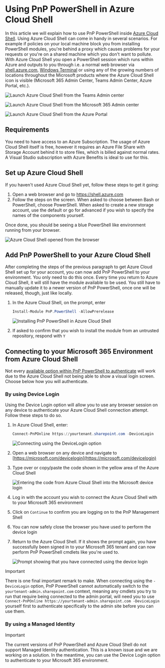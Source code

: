 # Using PnP PowerShell in Azure Cloud Shell

In this article we will explain how to use PnP PowerShell inside [Azure Cloud Shell](https://learn.microsoft.com/azure/cloud-shell/overview). Using Azure Cloud Shell can come in handy in several scenarios. For example if policies on your local machine block you from installing PowerShell modules, you're behind a proxy which causes problems for your requests or you're on a shared machine which you don't want to pollute. With Azure Cloud Shell you open a PowerShell session which runs within Azure and outputs to you through i.e. a normal web browser via [shell.azure.com](https://shell.azure.com), [Windows Terminal](https://github.com/microsoft/terminal#welcome-to-the-windows-terminal-console-and-command-line-repo) or using any of the growing numbers of locations throughout the Microsoft products where the Azure Cloud Shell icon is visible (Microsoft 365 Admin Center, Teams Admin Center, Azure Portal, etc.).

![Launch Azure Cloud Shell from the Teams Admin center](../images/azurecloudshell/launchcloudshellfromteamsadmin.png)

![Launch Azure Cloud Shell from the Microsoft 365 Admin center](../images/azurecloudshell/launchcloudshellfromm365admin.png)

![Launch Azure Cloud Shell from the Azure Portal](../images/azurecloudshell/launchcloudshellfromazureportal.png)

## Requirements

You need to have access to an Azure Subscription. The usage of Azure Cloud Shell itself is free, however it requires an Azure File Share with Storage Account behind it to store files, which is billed against normal rates. A Visual Studio subscription with Azure Benefits is ideal to use for this.

## Set up Azure Cloud Shell

If you haven't used Azure Cloud Shell yet, follow these steps to get it going:

1. Open a web browser and go to https://shell.azure.com
1. Follow the steps on the screen. When asked to choose between Bash or PowerShell, choose PowerShell. When asked to create a new storage account, use the default or go for advanced if you wish to specify the names of the components yourself.

Once done, you should be seeing a blue PowerShell like environment running from your browser.

![Azure Cloud Shell opened from the browser](./../images/azurecloudshell/launchingthroughbrowser.png)

## Add PnP PowerShell to your Azure Cloud Shell

After completing the steps of the previous paragraph to get Azure Cloud Shell set up for your account, you can now add PnP PowerShell to your environment. You only need to do this once. Every time you return to Azure Cloud Shell, it will still have the module available to be used. You still have to manually update it to a newer version of PnP PowerShell, once one will be released, though, just like locally.

1. In the Azure Cloud Shell, on the prompt, enter 

   ```powershell
   Install-Module PnP.PowerShell -AllowPrerelease
   ```

   ![Installing PnP PowerShell in Azure Cloud Shell](../images/azurecloudshell/installmodule.png)
   
1. If asked to confirm that you wish to install the module from an untrusted repository, respond with `Y`

## Connecting to your Microsoft 365 Environment from Azure Cloud Shell

Not every [available option within PnP PowerShell to authenticate](connecting.md) will work due to the Azure Cloud Shell not being able to show a visual login screen. Choose below how you will authenticate.

### By using Device Login

Using the Device Login option will allow you to use any browser session on any device to authenticate your Azure Cloud Shell connection attempt. Follow these steps to do so.

1. In Azure Cloud Shell, enter:

   ```powershell
   Connect-PnPOnline https://yourtenant.sharepoint.com -DeviceLogin
   ```

   ![Connecting using the DeviceLogin option](../images/azurecloudshell/devicelogin.png)
2. Open a web browser on any device and navigate to [https://microsoft.com/devicelogin](https://microsoft.com/devicelogin)
3. Type over or copy/paste the code shown in the yellow area of the Azure Cloud Shell

   ![Entering the code from Azure Cloud Shell into the Microsoft device login](../images/azurecloudshell/deviceloginentercode.png)

4. Log in with the account you wish to connect the Azure Cloud Shell with to your Microsoft 365 environment
5. Click on `Continue` to confirm you are logging on to the PnP Management Shell
6. You can now safely close the browser you have used to perform the device login
7. Return to the Azure Cloud Shell. If it shows the prompt again, you have successfully been signed in to your Microsoft 365 tenant and can now perform PnP PowerShell cmdlets like you're used to. 

   ![Prompt showing that you have connected using the device login](../images/azurecloudshell/deviceloginconnected.png)

> [!Important]
> There is one final important remark to make. When connecting using the `-DeviceLogin` option, PnP PowerShell cannot automatically switch to the `yourtenant-admin.sharepoint.com` context, meaning any cmdlets you try to run that require being connected to the admin portal, will need you to use `Connect-PnPOnline https://yourtenant-admin.sharepoint.com -DeviceLogin` yourself first to authenticate specifically to the admin site before you can use them.

### By using a Managed Identity

> [!Important]
> The current versions of PnP PowerShell and Azure Cloud Shell do not support Managed Identity authentication. This is a known issue and we are working on a solution. In the meantime, you can use the Device Login option to authenticate to your Microsoft 365 environment.
